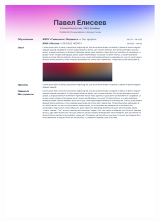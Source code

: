 <p align="center">
    <a href="template/main.typ">
        <img src="https://github.com/F0rgenet/cv-resume/blob/main/main.png" alt="Source" width="95%">
    </a>
</p>
